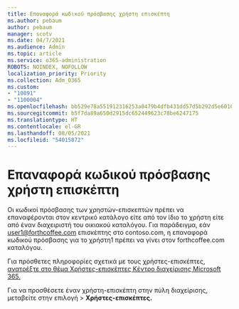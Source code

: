 ```yaml
---
title: Επαναφορά κωδικού πρόσβασης χρήστη επισκέπτη
ms.author: pebaum
author: pebaum
manager: scotv
ms.date: 04/7/2021
ms.audience: Admin
ms.topic: article
ms.service: o365-administration
ROBOTS: NOINDEX, NOFOLLOW
localization_priority: Priority
ms.collection: Adm_O365
ms.custom:
- "10891"
- "1100004"
ms.openlocfilehash: bb529e78a551912316253a0479b4dfb431dd57d5b292d5e60103a32a6a9959fa
ms.sourcegitcommit: b5f7da89a650d2915dc652449623c78be6247175
ms.translationtype: HT
ms.contentlocale: el-GR
ms.lasthandoff: 08/05/2021
ms.locfileid: "54015872"
---
```

# <a name="guest-user-password-reset"></a>Επαναφορά κωδικού πρόσβασης χρήστη επισκέπτη

Οι κωδικοί πρόσβασης των χρηστών-επισκεπτών πρέπει να επαναφέρονται στον κεντρικό κατάλογο είτε από τον ίδιο το χρήστη είτε από έναν διαχειριστή του οικιακού καταλόγου. Για παράδειγμα, εάν user1@forthcoffee.com επισκέπτης στο contoso.com, η επαναφορά κωδικού πρόσβασης για το χρήστη1 πρέπει να γίνει στον forthcoffee.com καταλόγου.

Για πρόσθετες πληροφορίες σχετικά με τους χρήστες-επισκέπτες, [ανατρέξτε στο θέμα Χρήστες-επισκέπτες Κέντρο διαχείρισης Microsoft 365.](https://docs.microsoft.com/microsoft-365/admin/add-users/about-guest-users)

Για να προσθέσετε έναν χρήστη-επισκέπτη στην πύλη διαχείρισης, μεταβείτε στην επιλογή  >  **Χρήστες-επισκέπτες.**